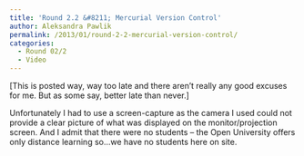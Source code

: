```yaml
---
title: 'Round 2.2 &#8211; Mercurial Version Control'
author: Aleksandra Pawlik
permalink: /2013/01/round-2-2-mercurial-version-control/
categories:
  - Round 02/2
  - Video
---
```

[This is posted way, way too late and there aren&#8217;t really any good excuses for me. But as some say, better late than never.]

Unfortunately I had to use a screen-capture as the camera I used could not provide a clear picture of what was displayed on the monitor/projection screen. And I admit that there were no students &#8211; the Open University offers only distance learning so&#8230;we have no students here on site.



&nbsp;
